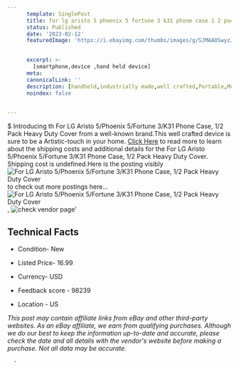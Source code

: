 ```yaml
---
      template: SinglePost
      title: for lg aristo 5 phoenix 5 fortune 3 k31 phone case 1 2 pack heavy duty cover
      status: Published
      date: '2023-02-12'
      featuredImage: 'https://i.ebayimg.com/thumbs/images/g/SJMAAOSwyzJjWftD/s-l225.jpg'
       

      excerpt: >-
        [smartphone,device ,hand held device]
      meta:
      canonicalLink: ''
      description: [handheld,industrially made,well crafted,Portable,Mobile,Compact,Convenient,Lightweight,Maneuverable,Man-portable,Miniature,Carriable,Hand-held,Light,Holdable,Transportable,Mobile device,Pocket-sized,On-the-go,Wireless,Cordless,Compact size,Convenient size, smartphone,device ,hand held device]
      noindex: false
      

---
```

$
      Introducing th For LG Aristo 5/Phoenix 5/Fortune 3/K31 Phone Case, 1/2 Pack Heavy Duty Cover from a well-known brand.This well crafted device  is sure to be a Artistic-touch in your home. [Click Here](https://www.ebay.com/itm/374323535260?hash=item57276bdd9c%3Ag%3ASJMAAOSwyzJjWftD&mkevt=1&mkcid=1&mkrid=711-53200-19255-0&campid=%253CePNCampaignId%253E&customid=%253CreferenceId%253E&toolid=10049) to read more to learn about the shipping costs and additional details for the For LG Aristo 5/Phoenix 5/Fortune 3/K31 Phone Case, 1/2 Pack Heavy Duty Cover. Shipping cost is undefined.Here is the posting visibly ![For LG Aristo 5/Phoenix 5/Fortune 3/K31 Phone Case, 1/2 Pack Heavy Duty Cover](https://i.ebayimg.com/thumbs/images/g/SJMAAOSwyzJjWftD/s-l225.jpg) to check out more postings here... ![For LG Aristo 5/Phoenix 5/Fortune 3/K31 Phone Case, 1/2 Pack Heavy Duty Cover](https://i.ebayimg.com/images/g/SJMAAOSwyzJjWftD/s-l1200.jpg), ![check vendor page](https://origin-galleryplus.ebayimg.com/ws/web/374323535260_2_0_1/225x225.jpg,https://origin-galleryplus.ebayimg.com/ws/web/374323535260_3_0_1/225x225.jpg,https://origin-galleryplus.ebayimg.com/ws/web/374323535260_4_0_1/225x225.jpg,https://origin-galleryplus.ebayimg.com/ws/web/374323535260_5_0_1/225x225.jpg,https://origin-galleryplus.ebayimg.com/ws/web/374323535260_6_0_1/225x225.jpg,https://origin-galleryplus.ebayimg.com/ws/web/374323535260_7_0_1/225x225.jpg,https://origin-galleryplus.ebayimg.com/ws/web/374323535260_8_0_1/225x225.jpg,https://origin-galleryplus.ebayimg.com/ws/web/374323535260_9_0_1/225x225.jpg,https://origin-galleryplus.ebayimg.com/ws/web/374323535260_10_0_1/225x225.jpg,https://origin-galleryplus.ebayimg.com/ws/web/374323535260_11_0_1/225x225.jpg,https://origin-galleryplus.ebayimg.com/ws/web/374323535260_12_0_1/225x225.jpg)'

      

 ## Technical Facts 



     
      

 - Condition- New 


      

 - Listed Price- 16.99 


      

 - Currency- USD 


      

 - Feedback score - 98239 


      

 - Location - US 


      
      

 *_This post may contain affiliate links from eBay and other third-party websites. As an eBay affiliate, we earn from qualifying purchases. Although we do our best to keep the information up-to-date and accurate, please check the date and all details with the vendor's website before making a purchase. Not all data may be accurate._*




      -
